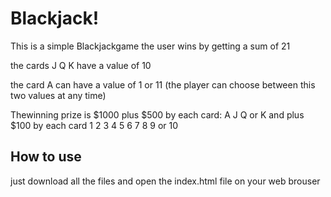 # Blackjack!

This is a simple Blackjackgame
the user wins by getting a sum of 21

the cards J Q K have a value of 10

the card A can have a value of 1 or 11 (the player can choose between this two values at any time)

Thewinning prize is $1000 plus $500 by each card: A J Q or K and plus $100 by each card 1 2 3 4 5 6 7 8 9 or 10


## How to use

just download all the files and open the index.html file on your web brouser
